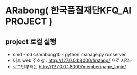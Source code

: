 # ARabong( 한국품질재단KFQ_AI PROJECT ) 
 
## project 로컬 실행
+ cmd - cd c:\arabong10 - python manage.py runserver
+ 이후 web 주소창 : http://127.0.0.1:8000/firstapp/ 으로 시작~
+ 로그인부터는 http://127.0.0.1:8000/member/page_login/
 
